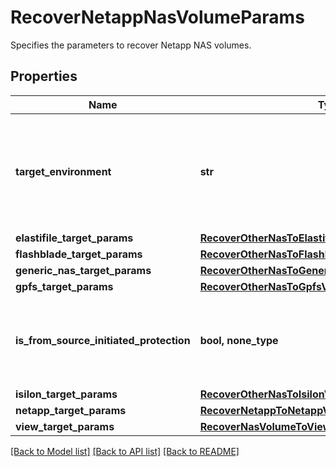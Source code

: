 # RecoverNetappNasVolumeParams

Specifies the parameters to recover Netapp NAS volumes.

## Properties
Name | Type | Description | Notes
------------ | ------------- | ------------- | -------------
**target_environment** | **str** | Specifies the environment of the recovery target. The corresponding params below must be filled out. | 
**elastifile_target_params** | [**RecoverOtherNasToElastifileVolumeTargetParams**](RecoverOtherNasToElastifileVolumeTargetParams.md) |  | [optional] 
**flashblade_target_params** | [**RecoverOtherNasToFlashbladeVolumeTargetParams**](RecoverOtherNasToFlashbladeVolumeTargetParams.md) |  | [optional] 
**generic_nas_target_params** | [**RecoverOtherNasToGenericNasVolumeTargetParams**](RecoverOtherNasToGenericNasVolumeTargetParams.md) |  | [optional] 
**gpfs_target_params** | [**RecoverOtherNasToGpfsVolumeTargetParams**](RecoverOtherNasToGpfsVolumeTargetParams.md) |  | [optional] 
**is_from_source_initiated_protection** | **bool, none_type** | Specifies if the snapshot trying to recover is from a source initiated protection. | [optional] 
**isilon_target_params** | [**RecoverOtherNasToIsilonVolumeTargetParams**](RecoverOtherNasToIsilonVolumeTargetParams.md) |  | [optional] 
**netapp_target_params** | [**RecoverNetappToNetappVolumeTargetParams**](RecoverNetappToNetappVolumeTargetParams.md) |  | [optional] 
**view_target_params** | [**RecoverNasVolumeToViewParams**](RecoverNasVolumeToViewParams.md) |  | [optional] 

[[Back to Model list]](../README.md#documentation-for-models) [[Back to API list]](../README.md#documentation-for-api-endpoints) [[Back to README]](../README.md)


